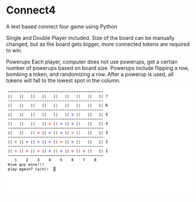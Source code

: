 # Connect4
A text based connect four game using Python

Single and Double Player included.
Size of the board can be manually changed, but as the board gets bigger, more connected tokens are required to win. 

Powerups
Each player, computer does not use powerups, get a certian number of powerups based on board size. Powerups include flipping a row, bombing a token, and randomizing a row. After a powerup is used, all tokens will fall to the lowest spot in the column.

![Alt text](image.png?raw=true "Title")

